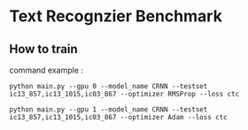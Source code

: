 # Text Recognzier Benchmark

## How to train
command example : 
```
python main.py --gpu 0 --model_name CRNN --testset ic13_857,ic13_1015,ic03_867 --optimizer RMSProp --loss ctc
```

```
python main.py --gpu 1 --model_name CRNN --testset ic13_857,ic13_1015,ic03_867 --optimizer Adam --loss ctc
```